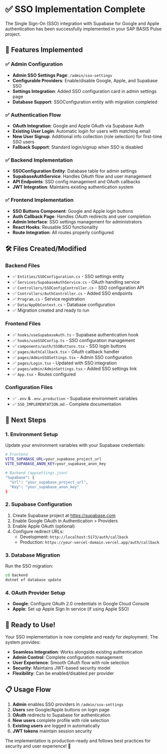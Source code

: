 # ✅ SSO Implementation Complete

The Single Sign-On (SSO) integration with Supabase for Google and Apple authentication has been successfully implemented in your SAP BASIS Pulse project.

## 🎯 Features Implemented

### ✅ Admin Configuration
- **Admin SSO Settings Page**: `/admin/sso-settings`
- **Configurable Providers**: Enable/disable Google, Apple, and Supabase SSO
- **Settings Integration**: Added SSO configuration card in admin settings page
- **Database Support**: SSOConfiguration entity with migration completed

### ✅ Authentication Flow
- **OAuth Integration**: Google and Apple OAuth via Supabase Auth
- **Existing User Login**: Automatic login for users with matching email
- **New User Signup**: Additional info collection (role selection) for first-time SSO users
- **Fallback Support**: Standard login/signup when SSO is disabled

### ✅ Backend Implementation
- **SSOConfiguration Entity**: Database table for admin settings
- **SupabaseAuthService**: Handles OAuth flow and user management
- **API Endpoints**: SSO config management and OAuth callbacks
- **JWT Integration**: Maintains existing authentication system

### ✅ Frontend Implementation
- **SSO Buttons Component**: Google and Apple login buttons
- **Auth Callback Page**: Handles OAuth redirects and user completion
- **Admin Interface**: SSO settings management for administrators
- **React Hooks**: Reusable SSO functionality
- **Route Integration**: All routes properly configured

## 🛠️ Files Created/Modified

### Backend Files
- ✅ `Entities/SSOConfiguration.cs` - SSO settings entity
- ✅ `Services/SupabaseAuthService.cs` - OAuth handling service
- ✅ `Controllers/SSOConfigController.cs` - SSO configuration API
- ✅ `Controllers/AuthController.cs` - Added SSO endpoints
- ✅ `Program.cs` - Service registration
- ✅ `Data/AppDbContext.cs` - Database configuration
- ✅ Migration created and ready to run

### Frontend Files
- ✅ `hooks/useSupabaseAuth.ts` - Supabase authentication hook
- ✅ `hooks/useSSOConfig.ts` - SSO configuration management
- ✅ `components/auth/SSOButtons.tsx` - SSO login buttons
- ✅ `pages/AuthCallback.tsx` - OAuth callback handler
- ✅ `pages/AdminSSOSettings.tsx` - Admin SSO configuration
- ✅ `pages/Login.tsx` - Updated with SSO integration
- ✅ `pages/admin/AdminSettings.tsx` - Added SSO settings link
- ✅ `App.tsx` - Routes configured

### Configuration Files
- ✅ `.env` & `.env.production` - Supabase environment variables
- ✅ `SSO_IMPLEMENTATION.md` - Complete documentation

## 🚀 Next Steps

### 1. Environment Setup
Update your environment variables with your Supabase credentials:

```bash
# Frontend
VITE_SUPABASE_URL=your_supabase_project_url
VITE_SUPABASE_ANON_KEY=your_supabase_anon_key

# Backend (appsettings.json)
"Supabase": {
  "Url": "your_supabase_project_url",  
  "Key": "your_supabase_anon_key"
}
```

### 2. Supabase Configuration
1. Create Supabase project at https://supabase.com
2. Enable Google OAuth in Authentication > Providers
3. Enable Apple OAuth (optional)
4. Configure redirect URLs:
   - Development: `http://localhost:5173/auth/callback`
   - Production: `https://your-vercel-domain.vercel.app/auth/callback`

### 3. Database Migration
Run the SSO migration:
```bash
cd backend
dotnet ef database update
```

### 4. OAuth Provider Setup
- **Google**: Configure OAuth 2.0 credentials in Google Cloud Console
- **Apple**: Set up Apple Sign In service (if using Apple SSO)

## 🎉 Ready to Use!

Your SSO implementation is now complete and ready for deployment. The system provides:

- **Seamless Integration**: Works alongside existing authentication
- **Admin Control**: Complete configuration management
- **User Experience**: Smooth OAuth flow with role selection
- **Security**: Maintains JWT-based security model
- **Flexibility**: Can be enabled/disabled per provider

## 📋 Usage Flow

1. **Admin** enables SSO providers in `/admin/sso-settings`
2. **Users** see Google/Apple buttons on login page
3. **OAuth** redirects to Supabase for authentication
4. **New users** complete profile with role selection
5. **Existing users** are logged in automatically
6. **JWT tokens** maintain session security

The implementation is production-ready and follows best practices for security and user experience! 🚀